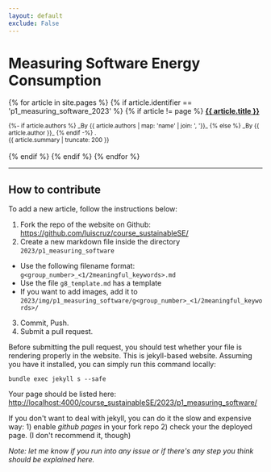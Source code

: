 ```yaml
---
layout: default
exclude: False
---
```


# Measuring Software Energy Consumption

{% for article in site.pages %}
    {% if article.identifier == 'p1_measuring_software_2023' %}
    {% if article != page %}
  <strong><a href="{{ article.url | relative_url }}">{{ article.title }}</a></strong><br/>
<!-- <small>Posted on {{article.date | date_to_string}}.</small><br/> -->
<small>
{%- if article.authors %}
_By {{ article.authors | map: 'name' | join: ', '}}_
{% else %}
_By {{ article.author }}_
{% endif -%}
.</small>
<br/>
<small>{{ article.summary | truncate: 200 }}</small>
<div class="clearfix"></div>
<br/>
  {% endif %}
  {% endif %}
{% endfor %}

---

## How to contribute

To add a new article, follow the instructions below:

1. Fork the repo of the website on Github: <https://github.com/luiscruz/course_sustainableSE/>
2. Create a new markdown file inside the directory `2023/p1_measuring_software`
  - Use the following filename format: `g<group_number>_<1/2meaningful_keywords>.md`
  - Use the file `g8_template.md` has a template
  - If you want to add images, add it to `2023/img/p1_measuring_software/g<group_number>_<1/2meaningful_keywords>/`
3. Commit, Push.
4. Submit a pull request.

Before submitting the pull request, you should test whether your file is rendering properly in the website. This is jekyll-based website. Assuming you have it installed, you can simply run this command locally:

`bundle exec jekyll s --safe`

Your page should be listed here: <http://localhost:4000/course_sustainableSE/2023/p1_measuring_software/>

If you don't want to deal with jekyll, you can do it the slow and expensive way: 1) enable *github pages* in your fork repo 2) check your the deployed page. (I don't recommend it, though)

*Note: let me know if you run into any issue or if there's any step you think should be explained here.*

